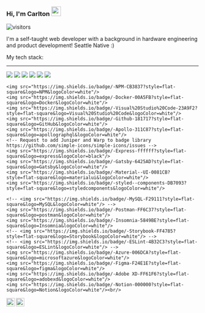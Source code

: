 ### Hi, I'm Carlton <img src="https://media.giphy.com/media/hvRJCLFzcasrR4ia7z/giphy.gif" width="25px">

![visitors](https://visitor-badge.glitch.me/badge?page_id=carlton-l.carlton-l&left_color=2112ee&right_color=191414)

I'm a self-taught web developer with a background in hardware engineering and product development! Seattle Native :)

My tech stack:
<hr/>
<p>
    <!-- <img src="https://img.shields.io/badge/-Rust-000000?style=flat-square&logo=rust&logoColor=white"/> -->
    <img src="https://img.shields.io/badge/-HTML5-E34F26?style=flat-square&logo=HTML5&logoColor=white"/>
    <img src="https://img.shields.io/badge/-CSS3-1572B6?style=flat-square&logo=CSS3&logoColor=white"/>
    <img src="https://img.shields.io/badge/-JavaScript-F7DF1E?style=flat-square&logo=javascript&logoColor=black"/>
    <img src="https://img.shields.io/badge/-GraphQL-E10098?style=flat-square&logo=graphql&logoColor=white"/>
    <img src="https://img.shields.io/badge/-React-61DAFB?style=flat-square&logo=react&logoColor=black"/>
    <img src="https://img.shields.io/badge/-NodeJS-339933?style=flat-square&logo=nodedotjs&logoColor=white"/>
    
    <img src="https://img.shields.io/badge/-NPM-CB3837?style=flat-square&logo=NPM&logoColor=white"/>
    <img src="https://img.shields.io/badge/-Docker-00A5FB?style=flat-square&logo=Docker&logoColor=white"/>
    <img src="https://img.shields.io/badge/-Visual%20Studio%20Code-23A9F2?style=flat-square&logo=Visual%20Studio%20Code&logoColor=white"/>
    <img src="https://img.shields.io/badge/-Github-181717?style=flat-square&logo=GitHub&logoColor=white"/>
    <img src="https://img.shields.io/badge/-Apollo-311C87?style=flat-square&logo=apollographql&logoColor=white"/>
    <!-- Request to add Juniper and Warp to badge library https://github.com/simple-icons/simple-icons/issues -->
    <img src="https://img.shields.io/badge/-Express-ffffff?style=flat-square&logo=express&logoColor=black"/>
    <img src="https://img.shields.io/badge/-Gatsby-6425AD?style=flat-square&logo=Gatsby&logoColor=white"/>
    <img src="https://img.shields.io/badge/-Material--UI-0081CB?style=flat-square&logo=materialui&logoColor=white"/>
    <img src="https://img.shields.io/badge/-styled--components-DB7093?style=flat-square&logo=styledcomponents&logoColor=white"/>
    
    <!-- <img src="https://img.shields.io/badge/-MySQL-F29111?style=flat-square&logo=MySQL&logoColor=white"/> -->
    <img src="https://img.shields.io/badge/-Postman-FF6C37?style=flat-square&logo=postman&logoColor=white"/>
    <img src="https://img.shields.io/badge/-Insomnia-5849BE?style=flat-square&logo=Insomnia&logoColor=white"/>
    <!-- <img src="https://img.shields.io/badge/-Storybook-FF4785?style=flat-square&logo=Storybook&logoColor=white"/> -->
    <!-- <img src="https://img.shields.io/badge/-ESLint-4B32C3?style=flat-square&logo=ESLint&logoColor=white"/> -->
    <img src="https://img.shields.io/badge/-Azure-006DCA?style=flat-square&logo=microsoftazure&logoColor=white"/>
    <img src="https://img.shields.io/badge/-Figma-F24E1E?style=flat-square&logo=figma&logoColor=white"/>
    <img src="https://img.shields.io/badge/-Adobe XD-FF61F6?style=flat-square&logo=adobexd&logoColor=white"/>
    <img src="https://img.shields.io/badge/-Notion-000000?style=flat-square&logo=Notion&logoColor=white"/><br/>
    
    
    
  </p>

<a href="https://www.linkedin.com/in/carlton-lindsay-b2386740/">
  <img align="left" alt="Carlton's LinkedIn" width="22px" src="https://raw.githubusercontent.com/peterthehan/peterthehan/master/assets/linkedin.svg" />
</a>
<a href="https://open.spotify.com/user/cnpakv1amug7h92p649oo045y?si=e645f18ec1d6486b">
  <img align="left" alt="Carlton's's Spotify" width="22px" src="https://raw.githubusercontent.com/peterthehan/peterthehan/master/assets/spotify.svg" />
</a>

<!--
Visitor's badge: https://github.com/jwenjian/visitor-badge
Tech badges: https://shields.io/ - https://simpleicons.org - https://github.com/simple-icons/simple-icons/blob/develop/slugs.md

Inspiration: 
https://github.com/moertel/moertel/blob/main/README.md
https://github.com/abhisheknaiidu/abhisheknaiidu
https://github.com/Coordinate-Cat/Coordinate-Cat
https://github.com/abhisheknaiidu/awesome-github-profile-readme
-->

